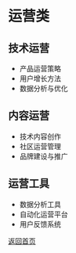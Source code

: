 # 运营类

## 技术运营
- 产品运营策略
- 用户增长方法
- 数据分析与优化

## 内容运营
- 技术内容创作
- 社区运营管理
- 品牌建设与推广

## 运营工具
- 数据分析工具
- 自动化运营平台
- 用户反馈系统

[返回首页](index.html)